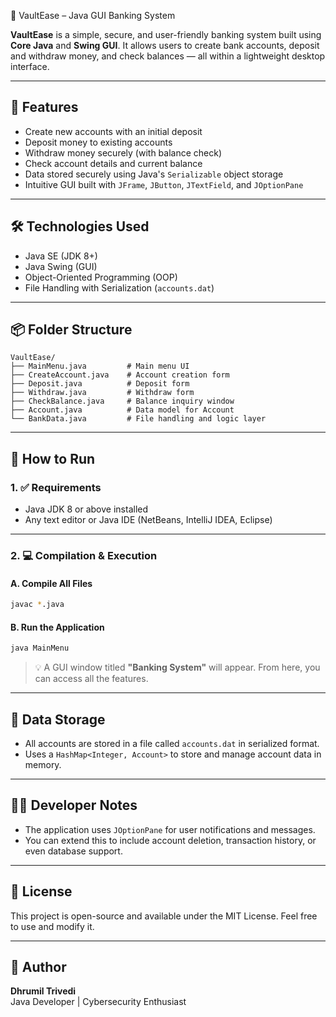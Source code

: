 💼 VaultEase – Java GUI Banking System

**VaultEase** is a simple, secure, and user-friendly banking system built using **Core Java** and **Swing GUI**. It allows users to create bank accounts, deposit and withdraw money, and check balances — all within a lightweight desktop interface.

---

## 🧰 Features

- Create new accounts with an initial deposit
- Deposit money to existing accounts
- Withdraw money securely (with balance check)
- Check account details and current balance
- Data stored securely using Java's `Serializable` object storage
- Intuitive GUI built with `JFrame`, `JButton`, `JTextField`, and `JOptionPane`

---

## 🛠️ Technologies Used

- Java SE (JDK 8+)
- Java Swing (GUI)
- Object-Oriented Programming (OOP)
- File Handling with Serialization (`accounts.dat`)

---

## 📦 Folder Structure

```
VaultEase/
├── MainMenu.java         # Main menu UI
├── CreateAccount.java    # Account creation form
├── Deposit.java          # Deposit form
├── Withdraw.java         # Withdraw form
├── CheckBalance.java     # Balance inquiry window
├── Account.java          # Data model for Account
└── BankData.java         # File handling and logic layer
```

---

## 🚀 How to Run

### 1. ✅ Requirements

- Java JDK 8 or above installed  
- Any text editor or Java IDE (NetBeans, IntelliJ IDEA, Eclipse)

---

### 2. 💻 Compilation & Execution

#### A. Compile All Files

```bash
javac *.java
```

#### B. Run the Application

```bash
java MainMenu
```

> 💡 A GUI window titled **"Banking System"** will appear. From here, you can access all the features.

---


## 📂 Data Storage

- All accounts are stored in a file called `accounts.dat` in serialized format.
- Uses a `HashMap<Integer, Account>` to store and manage account data in memory.

---

## 👨‍💻 Developer Notes

- The application uses `JOptionPane` for user notifications and messages.
- You can extend this to include account deletion, transaction history, or even database support.

---

## 📄 License

This project is open-source and available under the MIT License. Feel free to use and modify it.

---

## 🙌 Author

**Dhrumil Trivedi**  
Java Developer | Cybersecurity Enthusiast  
